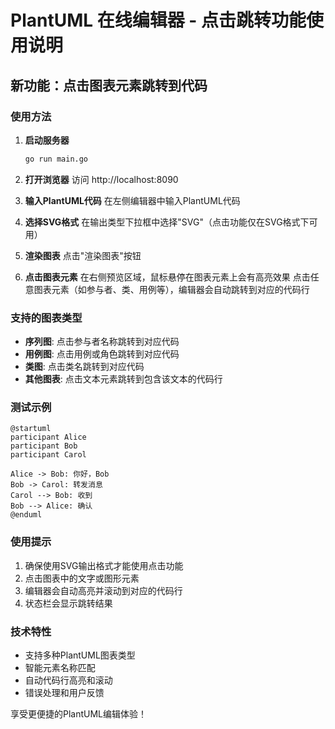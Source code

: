# PlantUML 在线编辑器 - 点击跳转功能使用说明

## 新功能：点击图表元素跳转到代码

### 使用方法

1. **启动服务器**
   ```bash
   go run main.go
   ```
   
2. **打开浏览器**
   访问 http://localhost:8090

3. **输入PlantUML代码**
   在左侧编辑器中输入PlantUML代码

4. **选择SVG格式**
   在输出类型下拉框中选择"SVG"（点击功能仅在SVG格式下可用）

5. **渲染图表**
   点击"渲染图表"按钮

6. **点击图表元素**
   在右侧预览区域，鼠标悬停在图表元素上会有高亮效果
   点击任意图表元素（如参与者、类、用例等），编辑器会自动跳转到对应的代码行

### 支持的图表类型

- **序列图**: 点击参与者名称跳转到对应代码
- **用例图**: 点击用例或角色跳转到对应代码
- **类图**: 点击类名跳转到对应代码
- **其他图表**: 点击文本元素跳转到包含该文本的代码行

### 测试示例

```plantuml
@startuml
participant Alice
participant Bob
participant Carol

Alice -> Bob: 你好，Bob
Bob -> Carol: 转发消息
Carol --> Bob: 收到
Bob --> Alice: 确认
@enduml
```

### 使用提示

1. 确保使用SVG输出格式才能使用点击功能
2. 点击图表中的文字或图形元素
3. 编辑器会自动高亮并滚动到对应的代码行
4. 状态栏会显示跳转结果

### 技术特性

- 支持多种PlantUML图表类型
- 智能元素名称匹配
- 自动代码行高亮和滚动
- 错误处理和用户反馈

享受更便捷的PlantUML编辑体验！
